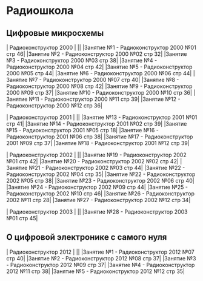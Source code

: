 # Радиошкола
## Цифровые микросхемы
| Радиоконструктор 2000 |
||
|Занятие №1  - Радиоконструктор 2000 №01 стр 46|
|Занятие №2  - Радиоконструктор 2000 №02 стр 32|
|Занятие №3  - Радиоконструктор 2000 №03 стр 38|
|Занятие №4  - Радиоконструктор 2000 №04 стр 42|
|Занятие №5  - Радиоконструктор 2000 №05 стр 44|
|Занятие №6  - Радиоконструктор 2000 №06 стр 44|
|Занятие №7  - Радиоконструктор 2000 №07 стр 40|
|Занятие №8  - Радиоконструктор 2000 №08 стр 42|
|Занятие №9  - Радиоконструктор 2000 №09 стр 37|
|Занятие №10 - Радиоконструктор 2000 №10 стр 36|
|Занятие №11 - Радиоконструктор 2000 №11 стр 39|
|Занятие №12 - Радиоконструктор 2000 №12 стр 36|

| Радиоконструктор 2001 |
||
|Занятие №13 - Радиоконструктор 2001 №01 стр 41|
|Занятие №14 - Радиоконструктор 2001 №02 стр 39|
|Занятие №15 - Радиоконструктор 2001 №05 стр 18|
|Занятие №16 - Радиоконструктор 2001 №06 стр 38|
|Занятие №17 - Радиоконструктор 2001 №09 стр 37|
|Занятие №18 - Радиоконструктор 2001 №12 стр 39|

| Радиоконструктор 2002 |
||
|Занятие №19 - Радиоконструктор 2002 №01 стр 42|
|Занятие №20 - Радиоконструктор 2002 №02 стр 42|
|Занятие №21 - Радиоконструктор 2002 №03 стр 44|
|Занятие №22 - Радиоконструктор 2002 №04 стр 35|
|Занятие №22 - Радиоконструктор 2002 №05 стр 38|
|Занятие №23 - Радиоконструктор 2002 №06 стр 40|
|Занятие №24 - Радиоконструктор 2002 №09 стр 44|
|Занятие №25 - Радиоконструктор 2002 №10 стр 46|
|Занятие №26 - Радиоконструктор 2002 №11 стр 28|
|Занятие №27 - Радиоконструктор 2002 №12 стр 34|

| Радиоконструктор 2003 |
||
|Занятие №28 - Радиоконструктор 2003 №01 стр 45|

## О цифровой электронике с самого нуля
| Радиоконструктор 2012 |
||
|Занятие №1 - Радиоконструктор 2012 №07 стр 40|
|Занятие №2 - Радиоконструктор 2012 №08 стр 37|
|Занятие №3 - Радиоконструктор 2012 №09 стр 37|
|Занятие №4 - Радиоконструктор 2012 №11 стр 38|
|Занятие №5 - Радиоконструктор 2012 №12 стр 35|
